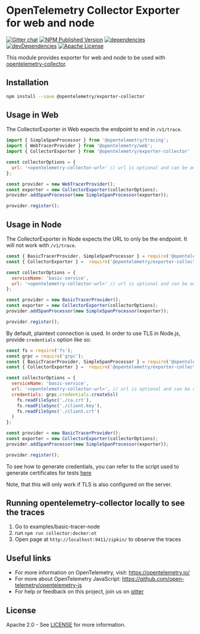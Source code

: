 # OpenTelemetry Collector Exporter for web and node
[![Gitter chat][gitter-image]][gitter-url]
[![NPM Published Version][npm-img]][npm-url]
[![dependencies][dependencies-image]][dependencies-url]
[![devDependencies][devDependencies-image]][devDependencies-url]
[![Apache License][license-image]][license-image]

This module provides exporter for web and node to be used with [opentelemetry-collector][opentelemetry-collector-url].

## Installation

```bash
npm install --save @opentelemetry/exporter-collector
```

## Usage in Web
The CollectorExporter in Web expects the endpoint to end in `/v1/trace`. 
```js
import { SimpleSpanProcessor } from '@opentelemetry/tracing';
import { WebTracerProvider } from '@opentelemetry/web';
import { CollectorExporter } from '@opentelemetry/exporter-collector'

const collectorOptions = {
  url: '<opentelemetry-collector-url>' // url is optional and can be omitted - default is http://localhost:55678/v1/trace
};

const provider = new WebTracerProvider();
const exporter = new CollectorExporter(collectorOptions);
provider.addSpanProcessor(new SimpleSpanProcessor(exporter));

provider.register();

```

## Usage in Node
The CollectorExporter in Node expects the URL to only be the endpoint. It will not work with `/v1/trace`.
```js
const { BasicTracerProvider, SimpleSpanProcessor } = require('@opentelemetry/tracing');
const { CollectorExporter } =  require('@opentelemetry/exporter-collector');

const collectorOptions = {
  serviceName: 'basic-service',
  url: '<opentelemetry-collector-url>' // url is optional and can be omitted - default is localhost:55678
};

const provider = new BasicTracerProvider();
const exporter = new CollectorExporter(collectorOptions);
provider.addSpanProcessor(new SimpleSpanProcessor(exporter));

provider.register();

```

By default, plaintext connection is used. In order to use TLS in Node.js, provide `credentials` option like so:
```js
const fs = require('fs');
const grpc = require('grpc');
const { BasicTracerProvider, SimpleSpanProcessor } = require('@opentelemetry/tracing');
const { CollectorExporter } =  require('@opentelemetry/exporter-collector');

const collectorOptions = {
  serviceName: 'basic-service',
  url: '<opentelemetry-collector-url>', // url is optional and can be omitted - default is localhost:55678
  credentials: grpc.credentials.createSsl(
    fs.readFileSync('./ca.crt'),
    fs.readFileSync('./client.key'),
    fs.readFileSync('./client.crt')
  )
};

const provider = new BasicTracerProvider();
const exporter = new CollectorExporter(collectorOptions);
provider.addSpanProcessor(new SimpleSpanProcessor(exporter));

provider.register();
```

To see how to generate credentials, you can refer to the script used to generate certificates for tests [here](./test/certs/regenerate.sh)

Note, that this will only work if TLS is also configured on the server.

## Running opentelemetry-collector locally to see the traces
1. Go to examples/basic-tracer-node
2. run `npm run collector:docker:ot`
3. Open page at `http://localhost:9411/zipkin/` to observe the traces

## Useful links
- For more information on OpenTelemetry, visit: <https://opentelemetry.io/>
- For more about OpenTelemetry JavaScript: <https://github.com/open-telemetry/opentelemetry-js>
- For help or feedback on this project, join us on [gitter][gitter-url]

## License

Apache 2.0 - See [LICENSE][license-url] for more information.

[gitter-image]: https://badges.gitter.im/open-telemetry/opentelemetry-js.svg
[gitter-url]: https://gitter.im/open-telemetry/opentelemetry-node?utm_source=badge&utm_medium=badge&utm_campaign=pr-badge&utm_content=badge
[license-url]: https://github.com/open-telemetry/opentelemetry-js/blob/master/LICENSE
[license-image]: https://img.shields.io/badge/license-Apache_2.0-green.svg?style=flat
[dependencies-image]: https://david-dm.org/open-telemetry/opentelemetry-js/status.svg?path=packages/opentelemetry-exporter-collector
[dependencies-url]: https://david-dm.org/open-telemetry/opentelemetry-js?path=packages%2Fopentelemetry-exporter-collector
[devDependencies-image]: https://david-dm.org/open-telemetry/opentelemetry-js/dev-status.svg?path=packages/opentelemetry-exporter-collector
[devDependencies-url]: https://david-dm.org/open-telemetry/opentelemetry-js?path=packages%2Fopentelemetry-exporter-collector&type=dev
[npm-url]: https://www.npmjs.com/package/@opentelemetry/exporter-collector
[npm-img]: https://badge.fury.io/js/%40opentelemetry%2Fexporter-collector.svg
[opentelemetry-collector-url]: https://github.com/open-telemetry/opentelemetry-collector
